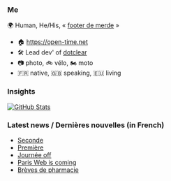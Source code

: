 ### Me

🌍 Human, He/His, « [footer de merde](https://open-time.net/post/2013/07/17/La-veritable-histoire-du-Footer-de-merde-) » 
* 🏠 https://open-time.net 
* 🛠️ Lead dev' of [dotclear](https://git.dotclear.org/dev/dotclear)
* 📷 photo, 🚲 vélo, 🏍️ moto 
* 🇫🇷 native, 🇬🇧 speaking, 🇪🇺 living

### Insights

[![GitHub Stats](https://github-readme-stats-sigma-five.vercel.app/api?username=franck-paul)](https://github.com/franck-paul)

### Latest news / Dernières nouvelles (in French)

<!-- BLOG-POST-LIST:START -->
- [Seconde](https://open-time.net/post/2025/09/26/Seconde)
- [Première](https://open-time.net/post/2025/09/25/Premiere)
- [Journée off](https://open-time.net/post/2025/09/24/Journee-off)
- [Paris Web is coming](https://open-time.net/post/2025/09/23/Paris-Web-is-coming)
- [Brèves de pharmacie](https://open-time.net/post/2025/09/22/Breves-de-pharmacie)
<!-- BLOG-POST-LIST:END -->
